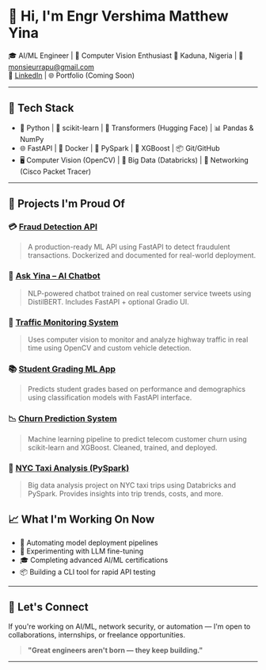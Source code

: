 # 👋 Hi, I'm Engr Vershima Matthew Yina

🎓 AI/ML Engineer | 🤖 Computer Vision Enthusiast 
📍 Kaduna, Nigeria | 📧 monsieurrapu@gmail.com  
🔗 [LinkedIn](https://www.linkedin.com/in/vershima-matthew-yina) | 🌐 Portfolio (Coming Soon)

---

## 🔧 Tech Stack
- 🐍 Python | 🧪 scikit-learn | 🤖 Transformers (Hugging Face) | 📊 Pandas & NumPy
- 🌐 FastAPI | 🐳 Docker | 🧬 PySpark | 🧠 XGBoost | 📦 Git/GitHub
- 🖥️ Computer Vision (OpenCV) | 🧮 Big Data (Databricks) | 🔐 Networking (Cisco Packet Tracer)

---

## 🧠 Projects I'm Proud Of

### 💳 [Fraud Detection API](https://github.com/yourusername/fraud-detection-api)
> A production-ready ML API using FastAPI to detect fraudulent transactions. Dockerized and documented for real-world deployment.

### 🤖 [Ask Yina – AI Chatbot](https://github.com/yourusername/ask-yina-chatbot)
> NLP-powered chatbot trained on real customer service tweets using DistilBERT. Includes FastAPI + optional Gradio UI.

### 🚦 [Traffic Monitoring System](https://github.com/yourusername/traffic-monitoring)
> Uses computer vision to monitor and analyze highway traffic in real time using OpenCV and custom vehicle detection.

### 📚 [Student Grading ML App](https://github.com/yourusername/student-grading-app)
> Predicts student grades based on performance and demographics using classification models with FastAPI interface.

### 📉 [Churn Prediction System](https://github.com/yourusername/churn-predictor)
> Machine learning pipeline to predict telecom customer churn using scikit-learn and XGBoost. Cleaned, trained, and deployed.

### 🚕 [NYC Taxi Analysis (PySpark)](https://github.com/yourusername/nyc-taxi-pyspark)
> Big data analysis project on NYC taxi trips using Databricks and PySpark. Provides insights into trip trends, costs, and more.



## 📈 What I'm Working On Now
- 🔁 Automating model deployment pipelines
- 🧠 Experimenting with LLM fine-tuning
- 🎓 Completing advanced AI/ML certifications
- 📦 Building a CLI tool for rapid API testing

---

## 🧭 Let's Connect
If you're working on AI/ML, network security, or automation — I'm open to collaborations, internships, or freelance opportunities.

> **"Great engineers aren't born — they keep building."**

---

